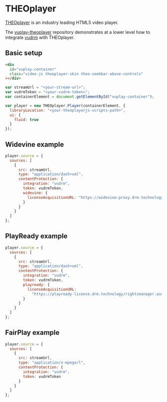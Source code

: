 # THEOplayer

[THEOplayer](https://www.theoplayer.com) is an industry leading HTML5 video player.

The [vuplay-theoplayer](https://github.com/vualto/vuplay-theoplayer) repository demonstrates at a lower level how to integrate [vudrm](https://docs.vualto.com/projects/vudrm/en/latest/index.html) with THEOplayer.

## Basic setup

```html
<div
  id="vuplay-container"
  class="video-js theoplayer-skin theo-seekbar-above-controls"
></div>
```

```javascript
var streamUrl = "<your-stream-url>";
var vudrmToken = "<your-vudrm-token>";
var containerElement = document.getElementById("vuplay-container");

var player = new THEOplayer.Player(containerElement, {
  libraryLocation: "<your-theoplayerjs-scripts-path>",
  ui: {
    fluid: true
  }
});
```

## Widevine example

```javascript
player.source = {
  sources: [
    {
      src: streamUrl,
      type: "application/dash+xml",
      contentProtection: {
        integration: "vudrm",
        token: vudrmToken,
        widevine: {
          licenseAcquisitionURL: "https://widevine-proxy.drm.technology/proxy"
        }
      }
    }
  ]
};
```

## PlayReady example

```javascript
player.source = {
  sources: [
    {
      src: streamUrl,
      type: "application/dash+xml",
      contentProtection: {
        integration: "vudrm",
        token: vudrmToken,
        playready: {
          licenseAcquisitionURL:
            "https://playready-license.drm.technology/rightsmanager.asmx"
        }
      }
    }
  ]
};
```

## FairPlay example

```javascript
player.source = {
  sources: [
    {
      src: streamUrl,
      type: "application/x-mpegurl",
      contentProtection: {
        integration: "vudrm",
        token: vudrmToken
      }
    }
  ]
};
```
